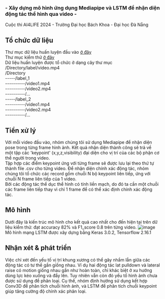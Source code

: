 ### - Xây dựng mô hình ứng dụng Mediapipe và LSTM để nhận diện động tác thể hình qua video - ###
Cuộc thi AI4LIFE 2024 - Trường Đại học Bách Khoa - Đại học Đà Nẵng

## Tổ chức dữ liệu ##
Thư mục dữ liệu huấn luyện đầu vào <a href="https://drive.google.com/drive/folders/18mfPELuFfHY4KfwOmPod-z1-AhrKNRrN?usp=drive_link"> ở đây </a> <br>
Thư mục kiểm thử <a href="https://drive.google.com/drive/folders/1nc8jGLMToDnxdOsA5Vh0k0UFepmjZ5JV?usp=drive_link"> ở đây </a> <br>
Dữ liệu huấn luyện được tổ chức ở dạng cây thư mục /Directory/label/video.mp4
</br>
/Directory
</br>
-----/label_1
</br>
----------/video1.mp4
</br>
----------/video2.mp4
</br>
----------/...
</br>
-----/label_2
</br>
----------/video1.mp4
</br>
----------/video2.mp4
</br>
----------/...
## Tiền xử lý ##
Với mỗi video đầu vào, nhóm chúng tôi sử dụng Mediapipe để nhận diện pose trong từng frame hình ảnh. Kết quả nhận diện thành công sẽ trả về một tập các 'keypoint' (x,y,z,visibility) đại diện cho vị trí của các bộ phận cơ thể người trong video. 
<br> Tập hợp các điểm keypoint ứng với từng frame sẽ được lưu lại theo thứ tự thành file .csv cho từng video. Để nhận diện chính xác động tác, nhóm chúng tôi tổ chức các record gồm chuỗi N bộ keypoint liên tiếp, ứng với chuỗi N frame liên tiếp của 1 video. 
<br> Bởi các động tác thể dục thể hình có tính liền mạch, do đó ta cần một chuỗi các frame liên tiếp thay vì chỉ 1 frame để có thể xác định chính xác động tác.
## Mô hình ##
Dưới đây là kiến trúc mô hình cho kết quả cao nhất cho đến hiện tại trên dữ liệu kiểm thử: đạt accuracy 82% và F1_score 0.8 trên từng video.
![image](https://github.com/tosanoob/AI4LIFE---Action-recognition-using-LSTM/assets/89732559/dad98729-32f3-45c3-a91f-25721d0cdc0e)
Mô hình mạng LSTM được xây dựng bằng Keras 3.0.2, Tensorflow 2.16.1
## Nhận xét & phát triển ##
Việc chỉ xét đến yếu tố vị trí khung xương có thể gây nhầm lẫn giữa các động tác có tư thế gần giống nhau. Ví dụ hai động tác lat pulldown và lateral raise có motion giống nhau gần như hoàn toàn, chỉ khác biệt ở xu hướng dùng lực kéo xuống và đẩy lên.
Tuy nhiên vẫn còn đó yếu tố hình ảnh chưa được sử dụng để phân loại. Cụ thể, nhóm định hướng sử dụng kết hợp Conv3D để phân tích chuỗi hình ảnh, và LSTM để phân tích chuỗi keypoint giúp tăng cường độ chính xác phân loại.
